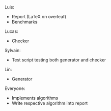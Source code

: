 Luis:
* Report (LaTeX on overleaf)
* Benchmarks

Lucas:
* Checker

Sylvain:
* Test script testing both generator and checker

Lin:
* Generator

Everyone:
* Implements algorithms
* Write respective algorithm into report
